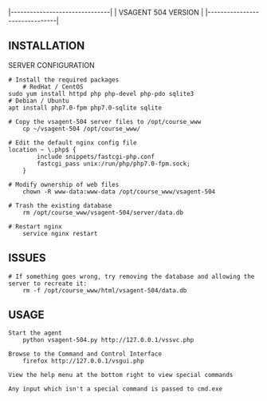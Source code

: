 |-------------------------------|
|      VSAGENT 504 VERSION      |
|-------------------------------|

INSTALLATION
------------

SERVER CONFIGURATION

    # Install the required packages
        # RedHat / CentOS
	sudo yum install httpd php php-devel php-pdo sqlite3
	# Debian / Ubuntu
	apt install php7.0-fpm php7.0-sqlite sqlite

    # Copy the vsagent-504 server files to /opt/course_www
        cp ~/vsagent-504 /opt/course_www/

    # Edit the default nginx config file
	location ~ \.php$ {
            include snippets/fastcgi-php.conf
            fastcgi_pass unix:/run/php/php7.0-fpm.sock;
        }

    # Modify ownership of web files
        chown -R www-data:www-data /opt/course_www/vsagent-504

    # Trash the existing database
        rm /opt/course_www/vsagent-504/server/data.db

    # Restart nginx
        service nginx restart 

ISSUES
------
    # If something goes wrong, try removing the database and allowing the server to recreate it:
        rm -f /opt/course_www/html/vsagent-504/data.db

USAGE
-----
    Start the agent
        python vsagent-504.py http://127.0.0.1/vssvc.php
    
    Browse to the Command and Control Interface
        firefox http://127.0.0.1/vsgui.php
    
    View the help menu at the bottom right to view special commands
    
    Any input which isn't a special command is passed to cmd.exe
